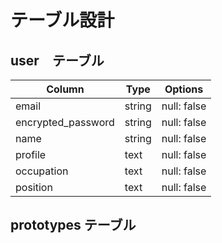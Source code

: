 # テーブル設計

## user　テーブル

 | Column              | Type    | Options        |
 | --------------------| ------- | -------------- |
 | email               | string  | null: false    |
 | encrypted_password  | string  | null: false    |
 | name                | string  | null: false    |
 | profile             | text    | null: false    |
 | occupation          | text    | null: false    |
 | position            | text    | null: false    |

 ## prototypes テーブル